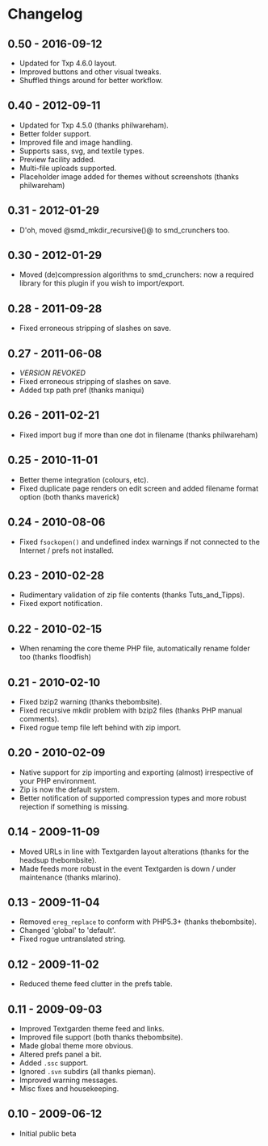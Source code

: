 # Changelog

## 0.50 - 2016-09-12

* Updated for Txp 4.6.0 layout.
* Improved buttons and other visual tweaks.
* Shuffled things around for better workflow.

## 0.40 - 2012-09-11

* Updated for Txp 4.5.0 (thanks philwareham).
* Better folder support.
* Improved file and image handling.
* Supports sass, svg, and textile types.
* Preview facility added.
* Multi-file uploads supported.
* Placeholder image added for themes without screenshots (thanks philwareham)

## 0.31 - 2012-01-29

* D'oh, moved @smd_mkdir_recursive()@ to smd_crunchers too.

## 0.30 - 2012-01-29

* Moved (de)compression algorithms to smd_crunchers: now a required library for this plugin if you wish to import/export.

## 0.28 - 2011-09-28

* Fixed erroneous stripping of slashes on save.

## 0.27 - 2011-06-08

* *VERSION REVOKED*
* Fixed erroneous stripping of slashes on save.
* Added txp path pref (thanks maniqui)

## 0.26 - 2011-02-21

* Fixed import bug if more than one dot in filename (thanks philwareham)

## 0.25 - 2010-11-01

* Better theme integration (colours, etc).
* Fixed duplicate page renders on edit screen and added filename format option (both thanks maverick)

## 0.24 - 2010-08-06

* Fixed `fsockopen()` and undefined index warnings if not connected to the Internet / prefs not installed.

## 0.23 - 2010-02-28

* Rudimentary validation of zip file contents (thanks Tuts_and_Tipps).
* Fixed export notification.

## 0.22 - 2010-02-15

* When renaming the core theme PHP file, automatically rename folder too (thanks floodfish)

## 0.21 - 2010-02-10

* Fixed bzip2 warning (thanks thebombsite).
* Fixed recursive mkdir problem with bzip2 files (thanks PHP manual comments).
* Fixed rogue temp file left behind with zip import.

## 0.20 - 2010-02-09

* Native support for zip importing and exporting (almost) irrespective of your PHP environment.
* Zip is now the default system.
* Better notification of supported compression types and more robust rejection if something is missing.

## 0.14 - 2009-11-09

* Moved URLs in line with Textgarden layout alterations (thanks for the headsup thebombsite).
* Made feeds more robust in the event Textgarden is down / under maintenance (thanks mlarino).

## 0.13 - 2009-11-04

* Removed `ereg_replace` to conform with PHP5.3+ (thanks thebombsite).
* Changed 'global' to 'default'.
* Fixed rogue untranslated string.

## 0.12 - 2009-11-02

* Reduced theme feed clutter in the prefs table.

## 0.11 - 2009-09-03

* Improved Textgarden theme feed and links.
* Improved file support (both thanks thebombsite).
* Made global theme more obvious.
* Altered prefs panel a bit.
* Added `.ssc` support.
* Ignored `.svn` subdirs (all thanks pieman).
* Improved warning messages.
* Misc fixes and housekeeping.

## 0.10 - 2009-06-12

* Initial public beta
